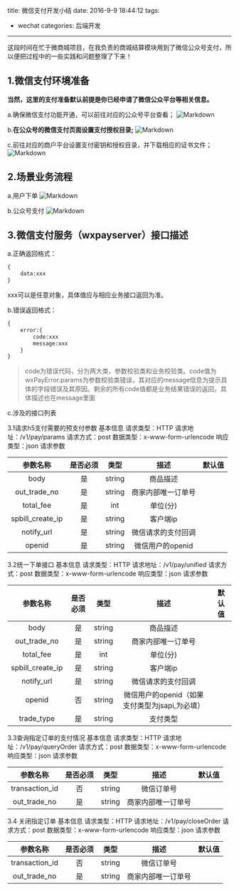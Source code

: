 title: 微信支付开发小结
date: 2016-9-9 18:44:12
tags:
- wechat 
categories: 后端开发
---

这段时间在忙于微商城项目，在我负责的商城结算模块用到了微信公众号支付，所以便把过程中的一些实践和问题整理了下来！

## 1.微信支付环境准备
**当然，这里的支付准备默认前提是你已经申请了微信公众平台等相关信息。**

a.确保微信支付功能开通，可以前往对应的公众号平台查看；
![Markdown](http://i1.piimg.com/1949/24b888a7d6cf4f7e.png)

b.**在公众号的微信支付页面设置支付授权目录;**
![Markdown](http://i1.piimg.com/1949/65ed6ae7756815bc.png)

c.前往对应的商户平台设置支付密钥和授权目录，并下载相应的证书文件；
![Markdown](http://i1.piimg.com/1949/5c3192db1596510d.png)
<!-- more -->

## 2.场景业务流程

a.用户下单
![Markdown](http://i1.piimg.com/1949/73284a36ccea6e99.png)

b.公众号支付
![Markdown](http://i1.piimg.com/1949/a4ce689af1aa53a3.png)

## 3.微信支付服务（wxpayserver）接口描述
a.正确返回格式：
```python
{
    data:xxx
}
```
xxx可以是任意对象，具体值应与相应业务接口返回为准。

b.错误返回格式：
```python
{
    error:{
        code:xxx
        message:xxx
    }
}
```

>code为错误代码，分为两大类，参数校验类和业务校验类。code值为wxPayError.params为参数校验类错误，其对应的message信息为提示具体的字段错误及其原因。剩余的所有code值都是业务结果错误的返回，具体描述也在message里面

c.涉及的接口列表

3.1请求h5支付需要的预支付参数
基本信息
请求类型：HTTP
请求地址：/v1/pay/params
请求方式：post  数据类型：x-www-form-urlencode
响应类型：json
请求参数

| 参数名称       | 是否必须  |  类型  |描述|默认值|
|:-----:| :-----:  | :----:  | :-----: |:-----:|
| body     | 是 |   string    | 商品描述|
| out_trade_no       |   是   |   string  |商家内部唯一订单号 
| total_fee        |    是    |   int|单位(分)
| spbill_create_ip        |    是    |   string|客户端ip
| notify_url        |    是    |   string|微信请求的支付回调
| openid       |    是    |   string|微信用户的openid


3.2统一下单接口
基本信息
请求类型：HTTP
请求地址：/v1/pay/unified
请求方式：post  数据类型：x-www-form-urlencode
响应类型：json
请求参数

| 参数名称       | 是否必须  |  类型  |描述|默认值|
|:-----:| :-----:  | :----:  | :-----: |:-----:|
| body     | 是 |   string    | 商品描述|
| out_trade_no       |   是   |   string  |商家内部唯一订单号 
| total_fee        |    是    |   int|单位(分) 
| spbill_create_ip        |    是    |   string|客户端ip
| notify_url        |    是    |   string|微信请求的支付回调
| openid       |    否    |   string|微信用户的openid（如果支付类型为jsapi,为必填）
| trade_type       |    是    |   string|支付类型

3.3查询指定订单的支付情况
基本信息
请求类型：HTTP
请求地址：/v1/pay/queryOrder
请求方式：post  数据类型：x-www-form-urlencode
响应类型：json
请求参数

| 参数名称       | 是否必须  |  类型  |描述|默认值|
|:-----:| :-----:  | :----:  | :-----: |:-----:|
| transaction_id     | 否 |   string    | 微信订单号|
| out_trade_no       |   是   |   string  |商家内部唯一订单号 

3.4 关闭指定订单
基本信息
请求类型：HTTP
请求地址：/v1/pay/closeOrder
请求方式：post  数据类型：x-www-form-urlencode
响应类型：json
请求参数

| 参数名称       | 是否必须  |  类型  |描述|默认值|
|:-----:| :-----:  | :----:  | :-----: |:-----:|
| transaction_id     | 否 |   string    | 微信订单号|
| out_trade_no       |   是   |   string  |商家内部唯一订单号 